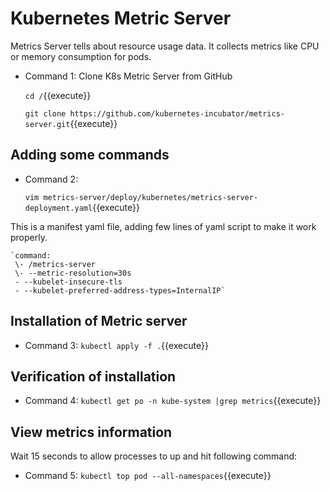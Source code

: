 # Kubernetes Metric Server
  Metrics Server tells about resource usage data. It collects metrics like CPU or memory consumption for pods.
  - Command 1: Clone K8s Metric Server from GitHub
    
    `cd /`{{execute}}<br/>
    
    `git clone https://github.com/kubernetes-incubator/metrics-server.git`{{execute}}

## Adding some commands
  - Command 2: 
    
    `vim metrics-server/deploy/kubernetes/metrics-server-deployment.yaml`{{execute}}
  
  This is a manifest yaml file, adding few lines of yaml script to make it work properly.
    
    `command:
     \- /metrics-server
     \- --metric-resolution=30s
     - --kubelet-insecure-tls
     - --kubelet-preferred-address-types=InternalIP`
    
## Installation of Metric server
  - Command 3: 
  `kubectl apply -f .`{{execute}}
  
## Verification of installation 
  - Command 4: 
  `kubectl get po -n kube-system |grep metrics`{{execute}}

## View metrics information 
  Wait 15 seconds to allow processes to up and hit following command:
  - Command 5: 
  `kubectl top pod --all-namespaces`{{execute}}
